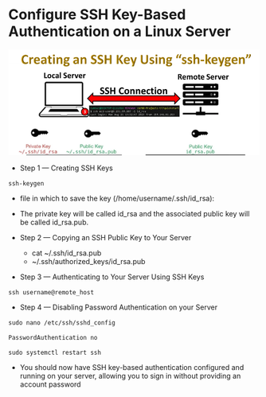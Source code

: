 # Configure SSH Key-Based Authentication on a Linux Server

![alt text](image.png)

- Step 1 — Creating SSH Keys

```
ssh-keygen 

```
- file in which to save the key (/home/username/.ssh/id_rsa):

- The private key will be called id_rsa and the associated public key will be called id_rsa.pub.

- Step 2 — Copying an SSH Public Key to Your Server
   - cat ~/.ssh/id_rsa.pub 
   - ~/.ssh/authorized_keys/id_rsa.pub

- Step 3 — Authenticating to Your Server Using SSH Keys

```
ssh username@remote_host
```
- Step 4 — Disabling Password Authentication on your Server

```
sudo nano /etc/ssh/sshd_config
```
```
PasswordAuthentication no
```
```
sudo systemctl restart ssh
```

- You should now have SSH key-based authentication configured and running on your server, allowing you to sign in without providing an account password